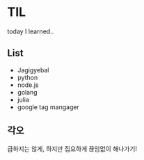 # TIL
today I learned..

## List
- Jagigyebal
- python
- node.js
- golang
- julia
- google tag mangager

## 각오
급하지는 않게,
하지만 집요하게 끊임없이 해나가기!



